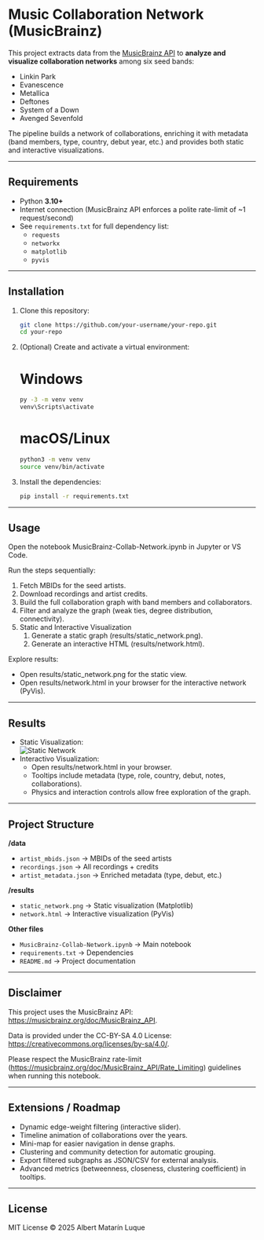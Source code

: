 # Music Collaboration Network (MusicBrainz)

This project extracts data from the [MusicBrainz API](https://musicbrainz.org/doc/MusicBrainz_API) to **analyze and visualize collaboration networks** among six seed bands:

- Linkin Park  
- Evanescence  
- Metallica  
- Deftones  
- System of a Down  
- Avenged Sevenfold  

The pipeline builds a network of collaborations, enriching it with metadata (band members, type, country, debut year, etc.) and provides both static and interactive visualizations.

---

## Requirements

- Python **3.10+**
- Internet connection (MusicBrainz API enforces a polite rate-limit of ~1 request/second)
- See `requirements.txt` for full dependency list:
  - `requests`
  - `networkx`
  - `matplotlib`
  - `pyvis`

---

## Installation

1. Clone this repository:
   ```bash
   git clone https://github.com/your-username/your-repo.git
   cd your-repo
2. (Optional) Create and activate a virtual environment:
   # Windows
   ```bash
   py -3 -m venv venv
   venv\Scripts\activate
   ```

   # macOS/Linux
   ```bash
   python3 -m venv venv
   source venv/bin/activate

3. Install the dependencies:
   ```bash
   pip install -r requirements.txt


---

## Usage

Open the notebook MusicBrainz-Collab-Network.ipynb in Jupyter or VS Code.

Run the steps sequentially:

1. Fetch MBIDs for the seed artists.
2. Download recordings and artist credits.
3. Build the full collaboration graph with band members and collaborators.
4. Filter and analyze the graph (weak ties, degree distribution, connectivity).
5. Static and Interactive Visualization
   1. Generate a static graph (results/static_network.png).
   2. Generate an interactive HTML (results/network.html).

Explore results:
- Open results/static_network.png for the static view.
- Open results/network.html in your browser for the interactive network (PyVis).

---

## Results

- Static Visualization:  
  ![Static Network](results/static_network.png)  
- Interactivo Visualization:  
  - Open results/network.html in your browser.
  - Tooltips include metadata (type, role, country, debut, notes, collaborations).
  - Physics and interaction controls allow free exploration of the graph.

---

## Project Structure

**/data**  
- `artist_mbids.json` → MBIDs of the seed artists  
- `recordings.json` → All recordings + credits  
- `artist_metadata.json` → Enriched metadata (type, debut, etc.)  

**/results**  
- `static_network.png` → Static visualization (Matplotlib)  
- `network.html` → Interactive visualization (PyVis)  

**Other files**  
- `MusicBrainz-Collab-Network.ipynb` → Main notebook  
- `requirements.txt` → Dependencies  
- `README.md` → Project documentation  

---

## Disclaimer

   This project uses the MusicBrainz API: https://musicbrainz.org/doc/MusicBrainz_API.

   Data is provided under the CC-BY-SA 4.0 License: https://creativecommons.org/licenses/by-sa/4.0/.

   Please respect the MusicBrainz rate-limit (https://musicbrainz.org/doc/MusicBrainz_API/Rate_Limiting) guidelines when running this notebook.

---

## Extensions / Roadmap

- Dynamic edge-weight filtering (interactive slider).
- Timeline animation of collaborations over the years.
- Mini-map for easier navigation in dense graphs.
- Clustering and community detection for automatic grouping.
- Export filtered subgraphs as JSON/CSV for external analysis.
- Advanced metrics (betweenness, closeness, clustering coefficient) in tooltips.
---

## License

MIT License © 2025 Albert Matarín Luque 
